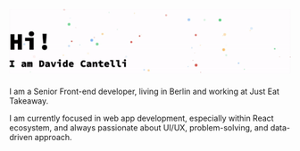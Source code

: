 ## ![about](https://github.com/cant89/cant89/raw/master/hello.gif)

I am a Senior Front-end developer, living in Berlin and working at Just Eat Takeaway.

I am currently focused in web app development, especially within React ecosystem, and always passionate about UI/UX, problem-solving, and data-driven approach.
